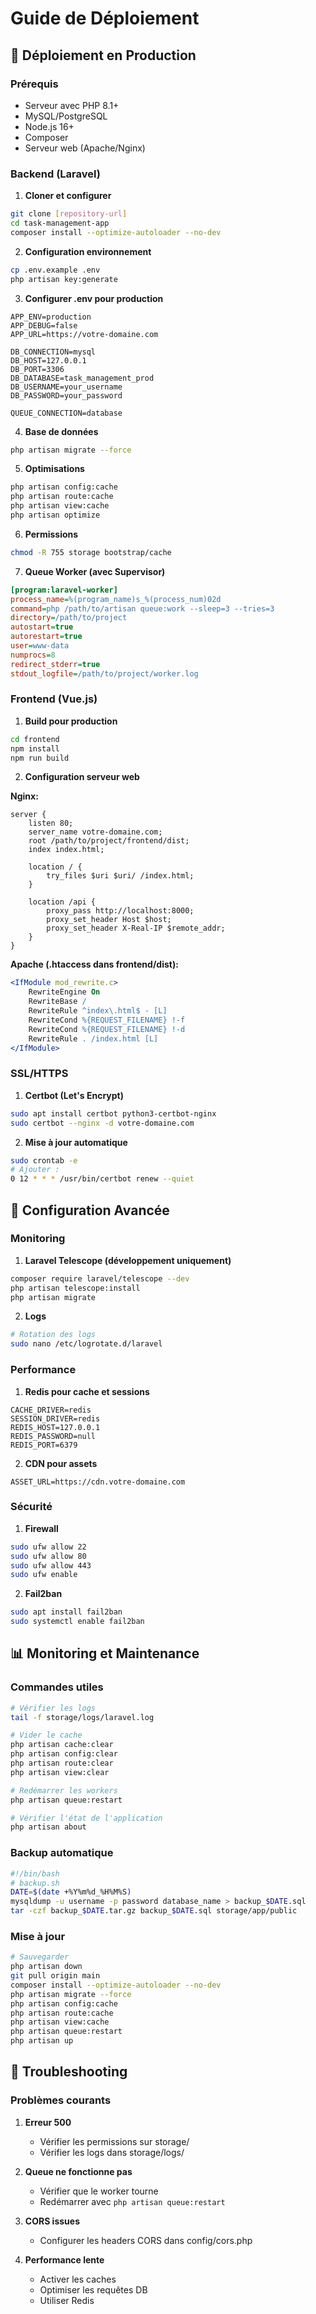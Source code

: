 # Guide de Déploiement

## 🚀 Déploiement en Production

### Prérequis
- Serveur avec PHP 8.1+
- MySQL/PostgreSQL
- Node.js 16+
- Composer
- Serveur web (Apache/Nginx)

### Backend (Laravel)

1. **Cloner et configurer**
```bash
git clone [repository-url]
cd task-management-app
composer install --optimize-autoloader --no-dev
```

2. **Configuration environnement**
```bash
cp .env.example .env
php artisan key:generate
```

3. **Configurer .env pour production**
```env
APP_ENV=production
APP_DEBUG=false
APP_URL=https://votre-domaine.com

DB_CONNECTION=mysql
DB_HOST=127.0.0.1
DB_PORT=3306
DB_DATABASE=task_management_prod
DB_USERNAME=your_username
DB_PASSWORD=your_password

QUEUE_CONNECTION=database
```

4. **Base de données**
```bash
php artisan migrate --force
```

5. **Optimisations**
```bash
php artisan config:cache
php artisan route:cache
php artisan view:cache
php artisan optimize
```

6. **Permissions**
```bash
chmod -R 755 storage bootstrap/cache
```

7. **Queue Worker (avec Supervisor)**
```ini
[program:laravel-worker]
process_name=%(program_name)s_%(process_num)02d
command=php /path/to/artisan queue:work --sleep=3 --tries=3
directory=/path/to/project
autostart=true
autorestart=true
user=www-data
numprocs=8
redirect_stderr=true
stdout_logfile=/path/to/project/worker.log
```

### Frontend (Vue.js)

1. **Build pour production**
```bash
cd frontend
npm install
npm run build
```

2. **Configuration serveur web**

**Nginx:**
```nginx
server {
    listen 80;
    server_name votre-domaine.com;
    root /path/to/project/frontend/dist;
    index index.html;

    location / {
        try_files $uri $uri/ /index.html;
    }

    location /api {
        proxy_pass http://localhost:8000;
        proxy_set_header Host $host;
        proxy_set_header X-Real-IP $remote_addr;
    }
}
```

**Apache (.htaccess dans frontend/dist):**
```apache
<IfModule mod_rewrite.c>
    RewriteEngine On
    RewriteBase /
    RewriteRule ^index\.html$ - [L]
    RewriteCond %{REQUEST_FILENAME} !-f
    RewriteCond %{REQUEST_FILENAME} !-d
    RewriteRule . /index.html [L]
</IfModule>
```

### SSL/HTTPS

1. **Certbot (Let's Encrypt)**
```bash
sudo apt install certbot python3-certbot-nginx
sudo certbot --nginx -d votre-domaine.com
```

2. **Mise à jour automatique**
```bash
sudo crontab -e
# Ajouter :
0 12 * * * /usr/bin/certbot renew --quiet
```

## 🔧 Configuration Avancée

### Monitoring

1. **Laravel Telescope (développement uniquement)**
```bash
composer require laravel/telescope --dev
php artisan telescope:install
php artisan migrate
```

2. **Logs**
```bash
# Rotation des logs
sudo nano /etc/logrotate.d/laravel
```

### Performance

1. **Redis pour cache et sessions**
```env
CACHE_DRIVER=redis
SESSION_DRIVER=redis
REDIS_HOST=127.0.0.1
REDIS_PASSWORD=null
REDIS_PORT=6379
```

2. **CDN pour assets**
```env
ASSET_URL=https://cdn.votre-domaine.com
```

### Sécurité

1. **Firewall**
```bash
sudo ufw allow 22
sudo ufw allow 80
sudo ufw allow 443
sudo ufw enable
```

2. **Fail2ban**
```bash
sudo apt install fail2ban
sudo systemctl enable fail2ban
```

## 📊 Monitoring et Maintenance

### Commandes utiles

```bash
# Vérifier les logs
tail -f storage/logs/laravel.log

# Vider le cache
php artisan cache:clear
php artisan config:clear
php artisan route:clear
php artisan view:clear

# Redémarrer les workers
php artisan queue:restart

# Vérifier l'état de l'application
php artisan about
```

### Backup automatique

```bash
#!/bin/bash
# backup.sh
DATE=$(date +%Y%m%d_%H%M%S)
mysqldump -u username -p password database_name > backup_$DATE.sql
tar -czf backup_$DATE.tar.gz backup_$DATE.sql storage/app/public
```

### Mise à jour

```bash
# Sauvegarder
php artisan down
git pull origin main
composer install --optimize-autoloader --no-dev
php artisan migrate --force
php artisan config:cache
php artisan route:cache
php artisan view:cache
php artisan queue:restart
php artisan up
```

## 🚨 Troubleshooting

### Problèmes courants

1. **Erreur 500**
   - Vérifier les permissions sur storage/
   - Vérifier les logs dans storage/logs/

2. **Queue ne fonctionne pas**
   - Vérifier que le worker tourne
   - Redémarrer avec `php artisan queue:restart`

3. **CORS issues**
   - Configurer les headers CORS dans config/cors.php

4. **Performance lente**
   - Activer les caches
   - Optimiser les requêtes DB
   - Utiliser Redis